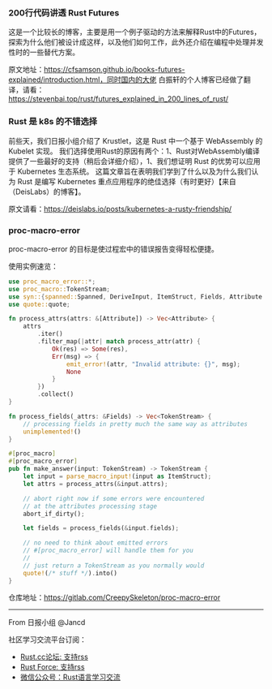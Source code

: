 ### 200行代码讲透 Rust Futures

这是一个比较长的博客，主要是用一个例子驱动的方法来解释Rust中的Futures，探索为什么他们被设计成这样，以及他们如何工作，此外还介绍在编程中处理并发性时的一些替代方案。

原文地址：https://cfsamson.github.io/books-futures-explained/introduction.html，同时国内的大佬 白振轩的个人博客已经做了翻译，请看：https://stevenbai.top/rust/futures_explained_in_200_lines_of_rust/


### Rust 是 k8s 的不错选择

前些天，我们日报小组介绍了 Krustlet，这是 Rust 中一个基于 WebAssembly 的 Kubelet 实现。 我们选择使用Rust的原因有两个：1、Rust对WebAssembly编译提供了一些最好的支持（稍后会详细介绍），1、我们想证明 Rust 的优势可以应用于 Kubernetes 生态系统。 这篇文章旨在表明我们学到了什么以及为什么我们认为 Rust 是编写 Kubernetes 重点应用程序的绝佳选择（有时更好）【来自（DeisLabs）的博客】。

原文请看：https://deislabs.io/posts/kubernetes-a-rusty-friendship/

### proc-macro-error

proc-macro-error 的目标是使过程宏中的错误报告变得轻松便捷。

使用实例速览：

```rust
use proc_macro_error::*;
use proc_macro::TokenStream;
use syn::{spanned::Spanned, DeriveInput, ItemStruct, Fields, Attribute , parse_macro_input};
use quote::quote;

fn process_attrs(attrs: &[Attribute]) -> Vec<Attribute> {
    attrs
        .iter()
        .filter_map(|attr| match process_attr(attr) {
            Ok(res) => Some(res),
            Err(msg) => {
                emit_error!(attr, "Invalid attribute: {}", msg);
                None
            }
        })
        .collect()
}

fn process_fields(_attrs: &Fields) -> Vec<TokenStream> {
    // processing fields in pretty much the same way as attributes
    unimplemented!()
}

#[proc_macro]
#[proc_macro_error]
pub fn make_answer(input: TokenStream) -> TokenStream {
    let input = parse_macro_input!(input as ItemStruct);
    let attrs = process_attrs(&input.attrs);

    // abort right now if some errors were encountered
    // at the attributes processing stage
    abort_if_dirty();

    let fields = process_fields(&input.fields);

    // no need to think about emitted errors
    // #[proc_macro_error] will handle them for you
    //
    // just return a TokenStream as you normally would
    quote!(/* stuff */).into()
}
```

仓库地址：https://gitlab.com/CreepySkeleton/proc-macro-error


---

From 日报小组 @Jancd

社区学习交流平台订阅：
- [Rust.cc论坛: 支持rss](https://rust.cc)
- [Rust Force: 支持rss](https://rustforce.net/)
- [微信公众号：Rust语言学习交流](https://rust.cc/article?id=ed7c9379-d681-47cb-9532-0db97d883f62)
